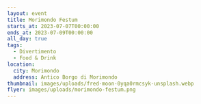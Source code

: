 ```yaml
---
layout: event
title: Morimondo Festum
starts_at: 2023-07-07T00:00:00
ends_at: 2023-07-09T00:00:00
all_day: true
tags:
  - Divertimento
  - Food & Drink
location:
  city: Morimondo
  address: Antico Borgo di Morimondo
thumbnail: images/uploads/fred-moon-0yqa0rmcsyk-unsplash.webp
flyer: images/uploads/morimondo-festum.png
---
```

